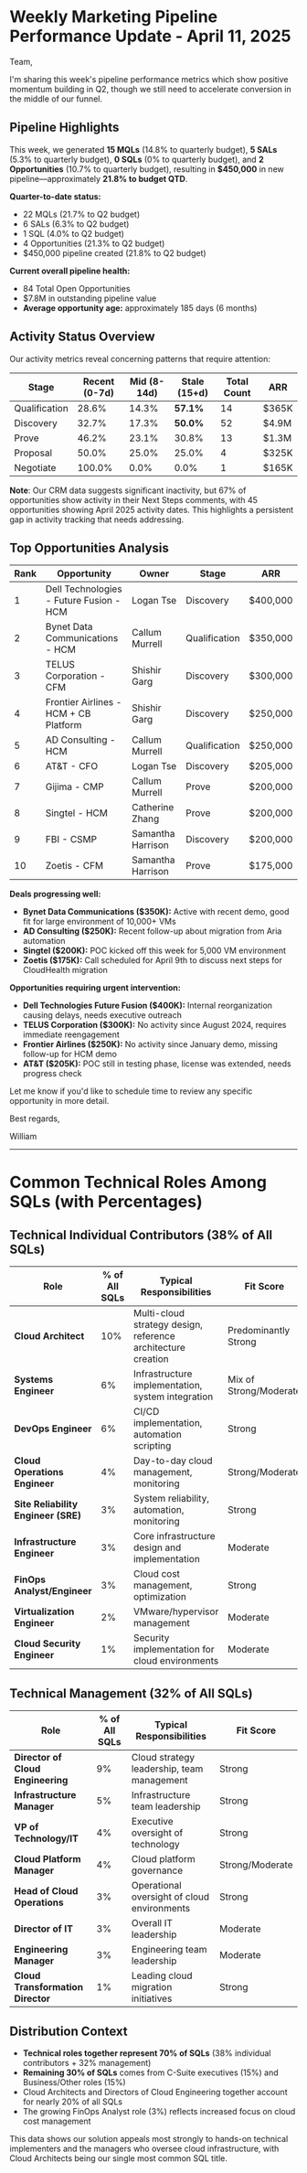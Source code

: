 # Weekly Marketing Pipeline Performance Update - April 11, 2025

Team,

I'm sharing this week's pipeline performance metrics which show positive momentum building in Q2, though we still need to accelerate conversion in the middle of our funnel.

## Pipeline Highlights
This week, we generated **15 MQLs** (14.8% to quarterly budget), **5 SALs** (5.3% to quarterly budget), **0 SQLs** (0% to quarterly budget), and **2 Opportunities** (10.7% to quarterly budget), resulting in **$450,000** in new pipeline—approximately **21.8% to budget QTD**.

**Quarter-to-date status:**
- 22 MQLs (21.7% to Q2 budget)
- 6 SALs (6.3% to Q2 budget)
- 1 SQL (4.0% to Q2 budget)
- 4 Opportunities (21.3% to Q2 budget)
- $450,000 pipeline created (21.8% to Q2 budget)

**Current overall pipeline health:**
- 84 Total Open Opportunities
- $7.8M in outstanding pipeline value
- **Average opportunity age:** approximately 185 days (6 months)

## Activity Status Overview
Our activity metrics reveal concerning patterns that require attention:

| Stage         | Recent (0-7d) | Mid (8-14d) | Stale (15+d) | Total Count | ARR   |
| ------------- | ------------- | ----------- | ------------ | ----------- | ----- |
| Qualification | 28.6%         | 14.3%       | **57.1%**    | 14          | $365K |
| Discovery     | 32.7%         | 17.3%       | **50.0%**    | 52          | $4.9M |
| Prove         | 46.2%         | 23.1%       | 30.8%        | 13          | $1.3M |
| Proposal      | 50.0%         | 25.0%       | 25.0%        | 4           | $325K |
| Negotiate     | 100.0%        | 0.0%        | 0.0%         | 1           | $165K |

**Note**: Our CRM data suggests significant inactivity, but 67% of opportunities show activity in their Next Steps comments, with 45 opportunities showing April 2025 activity dates. This highlights a persistent gap in activity tracking that needs addressing.

## Top Opportunities Analysis

| Rank | Opportunity                             | Owner             | Stage         | ARR      |
| ---- | --------------------------------------- | ----------------- | ------------- | -------- |
| 1    | Dell Technologies - Future Fusion - HCM | Logan Tse         | Discovery     | $400,000 |
| 2    | Bynet Data Communications - HCM         | Callum Murrell    | Qualification | $350,000 |
| 3    | TELUS Corporation - CFM                 | Shishir Garg      | Discovery     | $300,000 |
| 4    | Frontier Airlines - HCM + CB Platform   | Shishir Garg      | Discovery     | $250,000 |
| 5    | AD Consulting - HCM                     | Callum Murrell    | Qualification | $250,000 |
| 6    | AT&T - CFO                              | Logan Tse         | Discovery     | $205,000 |
| 7    | Gijima - CMP                            | Callum Murrell    | Prove         | $200,000 |
| 8    | Singtel - HCM                           | Catherine Zhang   | Prove         | $200,000 |
| 9    | FBI - CSMP                              | Samantha Harrison | Discovery     | $200,000 |
| 10   | Zoetis - CFM                            | Samantha Harrison | Prove         | $175,000 |

**Deals progressing well:**
- **Bynet Data Communications ($350K):** Active with recent demo, good fit for large environment of 10,000+ VMs
- **AD Consulting ($250K):** Recent follow-up about migration from Aria automation
- **Singtel ($200K):** POC kicked off this week for 5,000 VM environment
- **Zoetis ($175K):** Call scheduled for April 9th to discuss next steps for CloudHealth migration

**Opportunities requiring urgent intervention:**
- **Dell Technologies Future Fusion ($400K):** Internal reorganization causing delays, needs executive outreach
- **TELUS Corporation ($300K):** No activity since August 2024, requires immediate reengagement
- **Frontier Airlines ($250K):** No activity since January demo, missing follow-up for HCM demo
- **AT&T ($205K):** POC still in testing phase, license was extended, needs progress check

Let me know if you'd like to schedule time to review any specific opportunity in more detail.

Best regards,

William


--- 
# Common Technical Roles Among SQLs (with Percentages)

## Technical Individual Contributors (38% of All SQLs)

| Role                                | % of All SQLs | Typical Responsibilities                                     | Fit Score              |
| ----------------------------------- | ------------- | ------------------------------------------------------------ | ---------------------- |
| **Cloud Architect**                 | 10%           | Multi-cloud strategy design, reference architecture creation | Predominantly Strong   |
| **Systems Engineer**                | 6%            | Infrastructure implementation, system integration            | Mix of Strong/Moderate |
| **DevOps Engineer**                 | 6%            | CI/CD implementation, automation scripting                   | Strong                 |
| **Cloud Operations Engineer**       | 4%            | Day-to-day cloud management, monitoring                      | Strong/Moderate        |
| **Site Reliability Engineer (SRE)** | 3%            | System reliability, automation, monitoring                   | Strong                 |
| **Infrastructure Engineer**         | 3%            | Core infrastructure design and implementation                | Moderate               |
| **FinOps Analyst/Engineer**         | 3%            | Cloud cost management, optimization                          | Strong                 |
| **Virtualization Engineer**         | 2%            | VMware/hypervisor management                                 | Moderate               |
| **Cloud Security Engineer**         | 1%            | Security implementation for cloud environments               | Moderate               |

## Technical Management (32% of All SQLs)

|Role|% of All SQLs|Typical Responsibilities|Fit Score|
|---|---|---|---|
|**Director of Cloud Engineering**|9%|Cloud strategy leadership, team management|Strong|
|**Infrastructure Manager**|5%|Infrastructure team leadership|Strong|
|**VP of Technology/IT**|4%|Executive oversight of technology|Strong|
|**Cloud Platform Manager**|4%|Cloud platform governance|Strong/Moderate|
|**Head of Cloud Operations**|3%|Operational oversight of cloud environments|Strong|
|**Director of IT**|3%|Overall IT leadership|Moderate|
|**Engineering Manager**|3%|Engineering team leadership|Moderate|
|**Cloud Transformation Director**|1%|Leading cloud migration initiatives|Strong|

## Distribution Context

- **Technical roles together represent 70% of SQLs** (38% individual contributors + 32% management)
- **Remaining 30% of SQLs** comes from C-Suite executives (15%) and Business/Other roles (15%)
- Cloud Architects and Directors of Cloud Engineering together account for nearly 20% of all SQLs
- The growing FinOps Analyst role (3%) reflects increased focus on cloud cost management

This data shows our solution appeals most strongly to hands-on technical implementers and the managers who oversee cloud infrastructure, with Cloud Architects being our single most common SQL title.
